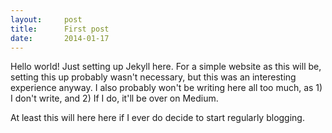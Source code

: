 ```yaml
---
layout:     post
title:      First post
date:       2014-01-17
---
```


Hello world! Just setting up Jekyll here. For a simple website as this will be, setting this up probably wasn't necessary, but this was an interesting experience anyway. I also probably won't be writing here all too much, as 1) I don't write, and 2) If I do, it'll be over on Medium. 

At least this will here here if I ever do decide to start regularly blogging.